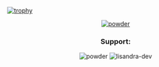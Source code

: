 [![trophy](https://github-profile-trophy.vercel.app/?username=powder)](https://github.com/ryo-ma/github-profile-trophy)


<!--
**powder/powder** is a ✨ _special_ ✨ repository because its `README.md` (this file) appears on your GitHub profile.

Here are some ideas to get you started:

- 🔭 I’m currently working on ...
- 🌱 I’m currently learning ...
- 👯 I’m looking to collaborate on ...
- 🤔 I’m looking for help with ...
- 💬 Ask me about ...
- 📫 How to reach me: ...
- 😄 Pronouns: ...
- ⚡ Fun fact: ...
-->
<p align="center"> <a href="https://twitter.com/powder_codes" target="blank"><img src="https://img.shields.io/twitter/follow/powder_codes?logo=twitter&style=for-the-badge" alt="powder" /></a> </p>
<h3 align="center">Support:</h3>
<p align="center"><a href="https://ko-fi.com/amethyst_pixie> <img align="center" src="https://cdn.ko-fi.com/cdn/kofi3.png?v=3" height="50" width="210" alt="powder" /></a></p>

<p align="center">
  <img src="https://github-readme-stats.vercel.app/api/top-langs?username=powder&show_icons=true&locale=en&layout=compact" alt="powder" />
  <img src="https://github-readme-stats.vercel.app/api?username=powder&show_icons=true&locale=en" alt="lisandra-dev" />
</p>
